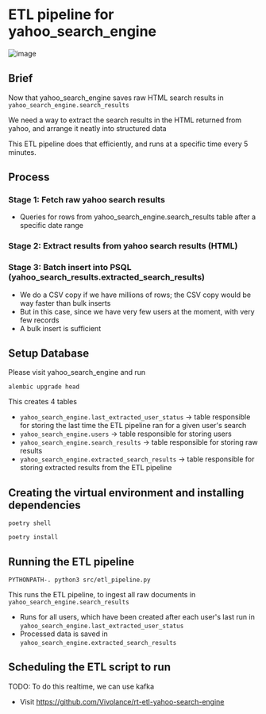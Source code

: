 # ETL pipeline for yahoo_search_engine


![image](https://github.com/Vivolance/ETL_pipeline_YSE/assets/99338366/bbd22e5f-e793-48a0-b786-bf2fc414bd3c)


## Brief

Now that yahoo_search_engine saves raw HTML search results in `yahoo_search_engine.search_results`

We need a way to extract the search results in the HTML returned from yahoo, and arrange it neatly into structured data

This ETL pipeline does that efficiently, and runs at a specific time every 5 minutes.

## Process

### Stage 1: Fetch raw yahoo search results
- Queries for rows from yahoo_search_engine.search_results table after a specific date range

### Stage 2: Extract results from yahoo search results (HTML)

### Stage 3: Batch insert into PSQL (yahoo_search_results.extracted_search_results)
- We do a CSV copy if we have millions of rows; the CSV copy would be way faster than bulk inserts
- But in this case, since we have very few users at the moment, with very few records
- A bulk insert is sufficient

## Setup Database

Please visit yahoo_search_engine and run

```commandline
alembic upgrade head
```

This creates 4 tables
- `yahoo_search_engine.last_extracted_user_status` -> table responsible for storing the last time the ETL pipeline ran for a given user's search
- `yahoo_search_engine.users` -> table responsible for storing users
- `yahoo_search_engine.search_results` -> table responsible for storing raw results
- `yahoo_search_engine.extracted_search_results` -> table responsible for storing extracted results from the ETL pipeline

## Creating the virtual environment and installing dependencies

```commandline
poetry shell
```

```commandline
poetry install
```

## Running the ETL pipeline

```commandline
PYTHONPATH-. python3 src/etl_pipeline.py
```

This runs the ETL pipeline, to ingest all raw documents in `yahoo_search_engine.search_results`
- Runs for all users, which have been created after each user's last run in `yahoo_search_engine.last_extracted_user_status`
- Processed data is saved in `yahoo_search_engine.extracted_search_results`

## Scheduling the ETL script to run

TODO: To do this realtime, we can use kafka
- Visit https://github.com/Vivolance/rt-etl-yahoo-search-engine
